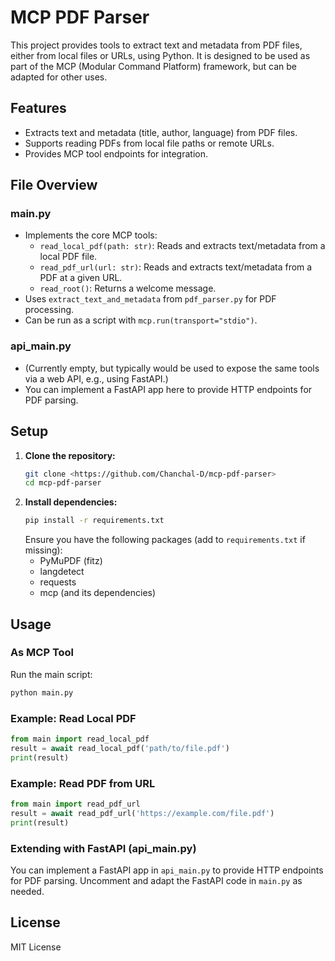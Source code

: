 # MCP PDF Parser

This project provides tools to extract text and metadata from PDF files, either from local files or URLs, using Python. It is designed to be used as part of the MCP (Modular Command Platform) framework, but can be adapted for other uses.

## Features
- Extracts text and metadata (title, author, language) from PDF files.
- Supports reading PDFs from local file paths or remote URLs.
- Provides MCP tool endpoints for integration.

## File Overview

### main.py
- Implements the core MCP tools:
  - `read_local_pdf(path: str)`: Reads and extracts text/metadata from a local PDF file.
  - `read_pdf_url(url: str)`: Reads and extracts text/metadata from a PDF at a given URL.
  - `read_root()`: Returns a welcome message.
- Uses `extract_text_and_metadata` from `pdf_parser.py` for PDF processing.
- Can be run as a script with `mcp.run(transport="stdio")`.

### api_main.py
- (Currently empty, but typically would be used to expose the same tools via a web API, e.g., using FastAPI.)
- You can implement a FastAPI app here to provide HTTP endpoints for PDF parsing.

## Setup

1. **Clone the repository:**
   ```bash
   git clone <https://github.com/Chanchal-D/mcp-pdf-parser>
   cd mcp-pdf-parser
   ```
2. **Install dependencies:**
   ```bash
   pip install -r requirements.txt
   ```
   Ensure you have the following packages (add to `requirements.txt` if missing):
   - PyMuPDF (fitz)
   - langdetect
   - requests
   - mcp (and its dependencies)

## Usage

### As MCP Tool
Run the main script:
```bash
python main.py
```

### Example: Read Local PDF
```python
from main import read_local_pdf
result = await read_local_pdf('path/to/file.pdf')
print(result)
```

### Example: Read PDF from URL
```python
from main import read_pdf_url
result = await read_pdf_url('https://example.com/file.pdf')
print(result)
```

### Extending with FastAPI (api_main.py)
You can implement a FastAPI app in `api_main.py` to provide HTTP endpoints for PDF parsing. Uncomment and adapt the FastAPI code in `main.py` as needed.

## License
MIT License